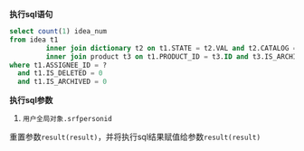 <p class="panel-title"><b>执行sql语句</b></p>

```sql
select count(1) idea_num
from idea t1
         inner join dictionary t2 on t1.STATE = t2.VAL and t2.CATALOG = 'idea_state' and t2.type = 'in_progress'
         inner join product t3 on t1.PRODUCT_ID = t3.ID and t3.IS_ARCHIVED = 0 and t3.IS_DELETED = 0
where t1.ASSIGNEE_ID = ?
  and t1.IS_DELETED = 0
  and t1.IS_ARCHIVED = 0
```

<p class="panel-title"><b>执行sql参数</b></p>

1. `用户全局对象.srfpersonid`

重置参数`result(result)`，并将执行sql结果赋值给参数`result(result)`
